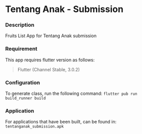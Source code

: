 # Tentang Anak - Submission

### Description
Fruits List App for Tentang Anak submission

### Requirement
This app requires flutter version as follows:
>Flutter (Channel Stable, 3.0.2)

### Configuration
To generate class, run the following command:
```flutter pub run build_runner build```

### Application
For applications that have been built, can be found in:
`tentanganak_submission.apk`